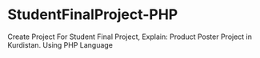 # StudentFinalProject-PHP
Create Project For Student Final Project, Explain: Product Poster Project in Kurdistan. Using PHP Language
